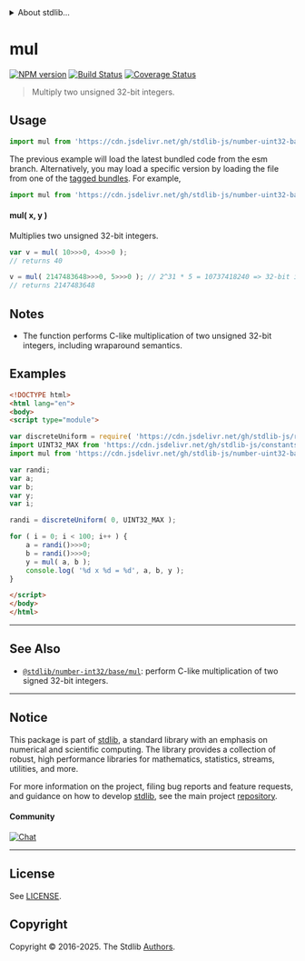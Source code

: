 <!--

@license Apache-2.0

Copyright (c) 2018 The Stdlib Authors.

Licensed under the Apache License, Version 2.0 (the "License");
you may not use this file except in compliance with the License.
You may obtain a copy of the License at

   http://www.apache.org/licenses/LICENSE-2.0

Unless required by applicable law or agreed to in writing, software
distributed under the License is distributed on an "AS IS" BASIS,
WITHOUT WARRANTIES OR CONDITIONS OF ANY KIND, either express or implied.
See the License for the specific language governing permissions and
limitations under the License.

-->


<details>
  <summary>
    About stdlib...
  </summary>
  <p>We believe in a future in which the web is a preferred environment for numerical computation. To help realize this future, we've built stdlib. stdlib is a standard library, with an emphasis on numerical and scientific computation, written in JavaScript (and C) for execution in browsers and in Node.js.</p>
  <p>The library is fully decomposable, being architected in such a way that you can swap out and mix and match APIs and functionality to cater to your exact preferences and use cases.</p>
  <p>When you use stdlib, you can be absolutely certain that you are using the most thorough, rigorous, well-written, studied, documented, tested, measured, and high-quality code out there.</p>
  <p>To join us in bringing numerical computing to the web, get started by checking us out on <a href="https://github.com/stdlib-js/stdlib">GitHub</a>, and please consider <a href="https://opencollective.com/stdlib">financially supporting stdlib</a>. We greatly appreciate your continued support!</p>
</details>

# mul

[![NPM version][npm-image]][npm-url] [![Build Status][test-image]][test-url] [![Coverage Status][coverage-image]][coverage-url] <!-- [![dependencies][dependencies-image]][dependencies-url] -->

> Multiply two unsigned 32-bit integers.

<section class="intro">

</section>

<!-- /.intro -->



<section class="usage">

## Usage

```javascript
import mul from 'https://cdn.jsdelivr.net/gh/stdlib-js/number-uint32-base-mul@esm/index.mjs';
```
The previous example will load the latest bundled code from the esm branch. Alternatively, you may load a specific version by loading the file from one of the [tagged bundles](https://github.com/stdlib-js/number-uint32-base-mul/tags). For example,

```javascript
import mul from 'https://cdn.jsdelivr.net/gh/stdlib-js/number-uint32-base-mul@v0.0.0-esm/index.mjs';
```

#### mul( x, y )

Multiplies two unsigned 32-bit integers.

```javascript
var v = mul( 10>>>0, 4>>>0 );
// returns 40

v = mul( 2147483648>>>0, 5>>>0 ); // 2^31 * 5 = 10737418240 => 32-bit integer overflow
// returns 2147483648
```

</section>

<!-- /.usage -->

<!-- Package usage notes. Make sure to keep an empty line after the `section` element and another before the `/section` close. -->

<section class="notes">

## Notes

-   The function performs C-like multiplication of two unsigned 32-bit integers, including wraparound semantics.

</section>

<!-- /.notes -->

<section class="examples">

## Examples

<!-- eslint no-undef: "error" -->

```html
<!DOCTYPE html>
<html lang="en">
<body>
<script type="module">

var discreteUniform = require( 'https://cdn.jsdelivr.net/gh/stdlib-js/random-base-discrete-uniform' ).factory;
import UINT32_MAX from 'https://cdn.jsdelivr.net/gh/stdlib-js/constants-uint32-max@esm/index.mjs';
import mul from 'https://cdn.jsdelivr.net/gh/stdlib-js/number-uint32-base-mul@esm/index.mjs';

var randi;
var a;
var b;
var y;
var i;

randi = discreteUniform( 0, UINT32_MAX );

for ( i = 0; i < 100; i++ ) {
    a = randi()>>>0;
    b = randi()>>>0;
    y = mul( a, b );
    console.log( '%d x %d = %d', a, b, y );
}

</script>
</body>
</html>
```

</section>

<!-- /.examples -->

<!-- Section for related `stdlib` packages. Do not manually edit this section, as it is automatically populated. -->

<section class="related">

* * *

## See Also

-   <span class="package-name">[`@stdlib/number-int32/base/mul`][@stdlib/number/int32/base/mul]</span><span class="delimiter">: </span><span class="description">perform C-like multiplication of two signed 32-bit integers.</span>

</section>

<!-- /.related -->

<!-- Section for all links. Make sure to keep an empty line after the `section` element and another before the `/section` close. -->


<section class="main-repo" >

* * *

## Notice

This package is part of [stdlib][stdlib], a standard library with an emphasis on numerical and scientific computing. The library provides a collection of robust, high performance libraries for mathematics, statistics, streams, utilities, and more.

For more information on the project, filing bug reports and feature requests, and guidance on how to develop [stdlib][stdlib], see the main project [repository][stdlib].

#### Community

[![Chat][chat-image]][chat-url]

---

## License

See [LICENSE][stdlib-license].


## Copyright

Copyright &copy; 2016-2025. The Stdlib [Authors][stdlib-authors].

</section>

<!-- /.stdlib -->

<!-- Section for all links. Make sure to keep an empty line after the `section` element and another before the `/section` close. -->

<section class="links">

[npm-image]: http://img.shields.io/npm/v/@stdlib/number-uint32-base-mul.svg
[npm-url]: https://npmjs.org/package/@stdlib/number-uint32-base-mul

[test-image]: https://github.com/stdlib-js/number-uint32-base-mul/actions/workflows/test.yml/badge.svg?branch=main
[test-url]: https://github.com/stdlib-js/number-uint32-base-mul/actions/workflows/test.yml?query=branch:main

[coverage-image]: https://img.shields.io/codecov/c/github/stdlib-js/number-uint32-base-mul/main.svg
[coverage-url]: https://codecov.io/github/stdlib-js/number-uint32-base-mul?branch=main

<!--

[dependencies-image]: https://img.shields.io/david/stdlib-js/number-uint32-base-mul.svg
[dependencies-url]: https://david-dm.org/stdlib-js/number-uint32-base-mul/main

-->

[chat-image]: https://img.shields.io/gitter/room/stdlib-js/stdlib.svg
[chat-url]: https://app.gitter.im/#/room/#stdlib-js_stdlib:gitter.im

[stdlib]: https://github.com/stdlib-js/stdlib

[stdlib-authors]: https://github.com/stdlib-js/stdlib/graphs/contributors

[umd]: https://github.com/umdjs/umd
[es-module]: https://developer.mozilla.org/en-US/docs/Web/JavaScript/Guide/Modules

[deno-url]: https://github.com/stdlib-js/number-uint32-base-mul/tree/deno
[deno-readme]: https://github.com/stdlib-js/number-uint32-base-mul/blob/deno/README.md
[umd-url]: https://github.com/stdlib-js/number-uint32-base-mul/tree/umd
[umd-readme]: https://github.com/stdlib-js/number-uint32-base-mul/blob/umd/README.md
[esm-url]: https://github.com/stdlib-js/number-uint32-base-mul/tree/esm
[esm-readme]: https://github.com/stdlib-js/number-uint32-base-mul/blob/esm/README.md
[branches-url]: https://github.com/stdlib-js/number-uint32-base-mul/blob/main/branches.md

[stdlib-license]: https://raw.githubusercontent.com/stdlib-js/number-uint32-base-mul/main/LICENSE

<!-- <related-links> -->

[@stdlib/number/int32/base/mul]: https://github.com/stdlib-js/number-int32-base-mul/tree/esm

<!-- </related-links> -->

</section>

<!-- /.links -->
